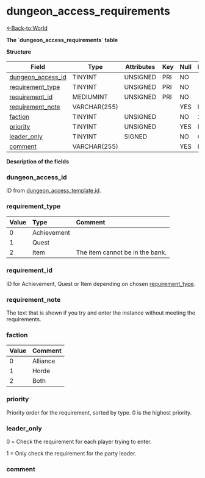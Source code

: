 # dungeon\_access\_requirements

[<-Back-to:World](database-world.md)

**The \`dungeon\_access\_requirements\` table**

**Structure**

| Field                       | Type         | Attributes | Key | Null | Default | Extra | Comment |
|-----------------------------|--------------|------------|-----|------|---------|-------|---------|
| [dungeon_access_id][1]      | TINYINT      | UNSIGNED   | PRI | NO   |         |       |         |
| [requirement_type][2]       | TINYINT      | UNSIGNED   | PRI | NO   |         |       |         |
| [requirement_id][3]         | MEDIUMINT    | UNSIGNED   | PRI | NO   |         |       |         |
| [requirement_note][4]       | VARCHAR(255) |            |     | YES  | NULL    |       |         |
| [faction][5]                | TINYINT      | UNSIGNED   |     | NO   | 2       |       |         |
| [priority][6]               | TINYINT      | UNSIGNED   |     | YES  | NULL    |       |         |
| [leader_only][7]            | TINYINT      | SIGNED     |     | NO   | 0       |       |         |
| [comment][8]                | VARCHAR(255) |            |     | YES  | NULL    |       |         |

[1]: #dungeon_access_id
[2]: #requirement_type
[3]: #requirement_id
[4]: #requirement_note
[5]: #faction
[6]: #priority
[7]: #leader_only
[8]: #comment

**Description of the fields**

### dungeon_access_id

ID from [dungeon_access_template.id](dungeon_access_template#id).

### requirement_type

| Value | Type        | Comment                         |
|:------|:------------|:--------------------------------|
| 0     | Achievement |                                 |
| 1     | Quest       |                                 |
| 2     | Item        | The item cannot be in the bank. |

### requirement_id

ID for Achievement, Quest or Item depending on chosen [requirement_type][2].

### requirement_note

The text that is shown if you try and enter the instance without meeting the requirements.

### faction

| Value | Comment     |
|:------|:------------|
| 0     | Alliance    |
| 1     | Horde       |
| 2     | Both        |

### priority

Priority order for the requirement, sorted by type. 0 is the highest priority.

### leader_only

0 = Check the requirement for each player trying to enter.

1 = Only check the requirement for the party leader.

### comment
